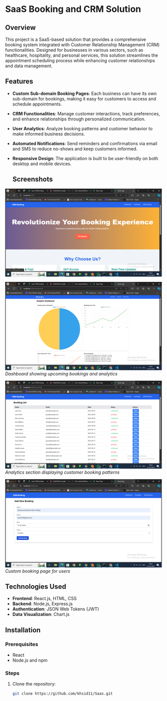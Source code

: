 # SaaS Booking and CRM Solution

## Overview

This project is a SaaS-based solution that provides a comprehensive booking system integrated with Customer Relationship Management (CRM) functionalities. Designed for businesses in various sectors, such as healthcare, hospitality, and personal services, this solution streamlines the appointment scheduling process while enhancing customer relationships and data management.

## Features

- **Custom Sub-domain Booking Pages**: Each business can have its own sub-domain for bookings, making it easy for customers to access and schedule appointments.
  
- **CRM Functionalities**: Manage customer interactions, track preferences, and enhance relationships through personalized communication.

- **User Analytics**: Analyze booking patterns and customer behavior to make informed business decisions.

- **Automated Notifications**: Send reminders and confirmations via email and SMS to reduce no-shows and keep customers informed.

- **Responsive Design**: The application is built to be user-friendly on both desktop and mobile devices.

  ## Screenshots

![Home](./Home.png)

![Dashboard](./dashboard-screenshot.png)
*Dashboard showing upcoming bookings and analytics*

![Analytics](./analytics-screenshot.png)
*Analytics section displaying customer booking patterns*

![Booking Page](./bp.png)
*Custom booking page for users*


## Technologies Used

- **Frontend**: React.js, HTML, CSS
- **Backend**: Node.js, Express.js
- **Authentication**: JSON Web Tokens (JWT)
- **Data Visualization**: Chart.js

## Installation

### Prerequisites

- React
- Node.js and npm


### Steps

1. Clone the repository:
   ```bash
   git clone https://github.com/khsid11/Saas.git
